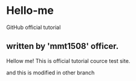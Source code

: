 # Hello-me
GitHub official tutorial

## written by 'mmt1508' officer.

Hellow me!
This is official tutorial cource test site.

and this is modified in other branch
